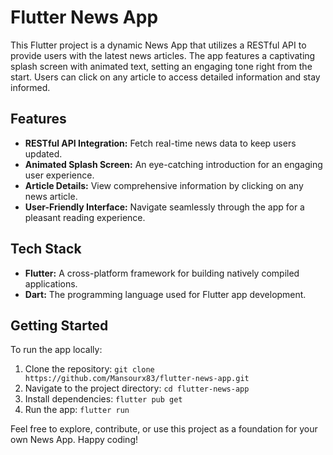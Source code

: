 # Flutter News App

This Flutter project is a dynamic News App that utilizes a RESTful API to provide users with the latest news articles. The app features a captivating splash screen with animated text, setting an engaging tone right from the start. Users can click on any article to access detailed information and stay informed.

## Features

- **RESTful API Integration:** Fetch real-time news data to keep users updated.
- **Animated Splash Screen:** An eye-catching introduction for an engaging user experience.
- **Article Details:** View comprehensive information by clicking on any news article.
- **User-Friendly Interface:** Navigate seamlessly through the app for a pleasant reading experience.

## Tech Stack

- **Flutter:** A cross-platform framework for building natively compiled applications.
- **Dart:** The programming language used for Flutter app development.

## Getting Started

To run the app locally:

1. Clone the repository: `git clone https://github.com/Mansourx83/flutter-news-app.git`
2. Navigate to the project directory: `cd flutter-news-app`
3. Install dependencies: `flutter pub get`
4. Run the app: `flutter run`

Feel free to explore, contribute, or use this project as a foundation for your own News App. Happy coding!
